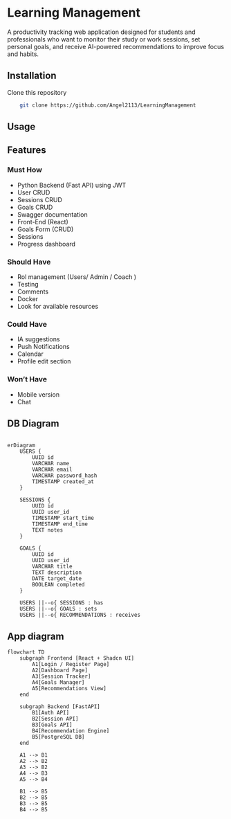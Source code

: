 # Learning Management 

A productivity tracking web application designed for students and professionals who want to monitor their study or work sessions, set personal goals, and receive AI-powered recommendations to improve focus and habits.

## Installation

Clone this repository
```bash
    git clone https://github.com/Angel2113/LearningManagement
```

## Usage 

## Features

### Must How

- Python Backend (Fast API) using JWT
- User CRUD
- Sessions CRUD
- Goals CRUD
- Swagger documentation
- Front-End (React)
- Goals Form (CRUD)
- Sessions
- Progress dashboard

### Should Have

- Rol management (Users/ Admin / Coach )
- Testing
- Comments
- Docker
- Look for available resources

### Could Have

- IA suggestions
- Push Notifications
- Calendar
- Profile edit section

### Won’t Have

- Mobile version
- Chat


## DB Diagram
```mermaid

erDiagram
    USERS {
        UUID id
        VARCHAR name
        VARCHAR email
        VARCHAR password_hash
        TIMESTAMP created_at
    }

    SESSIONS {
        UUID id
        UUID user_id
        TIMESTAMP start_time
        TIMESTAMP end_time
        TEXT notes
    }

    GOALS {
        UUID id
        UUID user_id
        VARCHAR title
        TEXT description
        DATE target_date
        BOOLEAN completed
    }

    USERS ||--o{ SESSIONS : has
    USERS ||--o{ GOALS : sets
    USERS ||--o{ RECOMMENDATIONS : receives
```

## App diagram
```mermaid
flowchart TD
    subgraph Frontend [React + Shadcn UI]
        A1[Login / Register Page]
        A2[Dashboard Page]
        A3[Session Tracker]
        A4[Goals Manager]
        A5[Recommendations View]
    end

    subgraph Backend [FastAPI]
        B1[Auth API]
        B2[Session API]
        B3[Goals API]
        B4[Recommendation Engine]
        B5[PostgreSQL DB]
    end

    A1 --> B1
    A2 --> B2
    A3 --> B2
    A4 --> B3
    A5 --> B4

    B1 --> B5
    B2 --> B5
    B3 --> B5
    B4 --> B5
```

